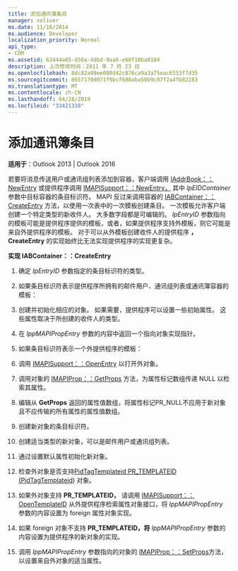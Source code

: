 ```yaml
---
title: 添加通讯簿条目
manager: soliver
ms.date: 11/16/2014
ms.audience: Developer
localization_priority: Normal
api_type:
- COM
ms.assetid: 63444a65-d56a-4dbd-9aa6-e60f18ba8104
description: 上次修改时间：2011 年 7 月 23 日
ms.openlocfilehash: 8dc82a99ee088d42c076ca9a3a75eac6553f7d35
ms.sourcegitcommit: 8657170d071f9bcf680aba50b9c07f2a4fb82283
ms.translationtype: MT
ms.contentlocale: zh-CN
ms.lasthandoff: 04/28/2019
ms.locfileid: "33421338"
---
```

# <a name="adding-address-book-entries"></a>添加通讯簿条目

  
  
**适用于**：Outlook 2013 | Outlook 2016 
  
若要将消息传送用户或通讯组列表添加到容器，客户端调用 [IAddrBook：：NewEntry](iaddrbook-newentry.md) 或提供程序调用 [IMAPISupport：：NewEntry，](imapisupport-newentry.md) 其中  _lpEIDContainer_ 参数中目标容器的条目标识符。 MAPI 反过来调用容器的 [IABContainer：：CreateEntry](iabcontainer-createentry.md) 方法，以使用一次表中的一次模板创建条目。 一次模板允许客户端创建一个特定类型的新收件人。 大多数字段都是可编辑的。 _lpEntryID_ 参数指向的模板可能是提供程序提供的模板，或者，如果提供程序支持外模板，则它可能是来自外提供程序的模板。 对于可以从外模板创建收件人的提供程序 **，CreateEntry** 的实现始终比无法实现提供程序的实现更复杂。 
  
 **实现 IABContainer：：CreateEntry**
  
1. 确定  _lpEntryID_ 参数指定的条目标识符的类型。 
    
2. 如果条目标识符表示提供程序所拥有的邮件用户、通讯组列表或通讯簿容器的模板：
    
1. 创建并初始化相应的对象。 如果需要，提供程序可以设置一些初始属性。 这些属性取决于所创建的收件人的类型。 
    
2. 在  _lppMAPIPropEntry_ 参数的内容中返回一个指向对象实现指针。 
    
3. 如果条目标识符表示一个外提供程序的模板：
    
1. 调用 [IMAPISupport：：OpenEntry](imapisupport-openentry.md) 以打开外对象。 
    
2. 调用对象的 [IMAPIProp：：GetProps](imapiprop-getprops.md) 方法，为属性标记数组传递 NULL 以检索其属性。 
    
3. 编辑从 **GetProps** 返回的属性值数组，将属性标记PR_NULL不应用于新对象且不应传输的所有属性的属性值数组。 
    
4. 创建新对象的条目标识符。 
    
5. 创建适当类型的新对象，可以是邮件用户或通讯组列表。
    
6. 通过设置默认属性初始化新对象。
    
7. 检查外对象是否支持[PidTagTemplateid PR_TEMPLATEID (PidTagTemplateid](pidtagtemplateid-canonical-property.md)) 对象。  
    
8. 如果外对象支持 **PR_TEMPLATEID，** 请调用 [IMAPISupport：：OpenTemplateID](imapisupport-opentemplateid.md) 从外提供程序检索属性对象接口，将  _lppMAPIPropEntry_ 参数的内容设置为 foreign 属性对象实现。 
    
9. 如果 foreign 对象不支持 **PR_TEMPLATEID，将**  _lppMAPIPropEntry_ 参数的内容设置为提供程序的新对象的实现。 
    
10. 调用 _lppMAPIPropEntry_ 参数指向的对象的 [IMAPIProp：：SetProps](imapiprop-setprops.md)方法，以设置来自外对象的适当属性。 
    

